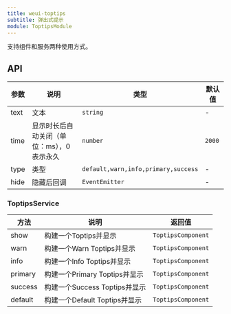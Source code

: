 ```yaml
---
title: weui-toptips
subtitle: 弹出式提示
module: ToptipsModule
---
```


支持组件和服务两种使用方式。

## API

参数 | 说明 | 类型 | 默认值
----|------|-----|------
text | 文本 | `string` | -
time | 显示时长后自动关闭（单位：ms），0 表示永久 | `number` | `2000`
type | 类型 | `default,warn,info,primary,success` | -
hide | 隐藏后回调 | `EventEmitter` | -

### ToptipsService

方法 | 说明 | 返回值
----|------|------
show | 构建一个Toptips并显示 | `ToptipsComponent`
warn | 构建一个Warn Toptips并显示 | `ToptipsComponent`
info | 构建一个Info Toptips并显示 | `ToptipsComponent`
primary | 构建一个Primary Toptips并显示 | `ToptipsComponent`
success | 构建一个Success Toptips并显示 | `ToptipsComponent`
default | 构建一个Default Toptips并显示 | `ToptipsComponent`

